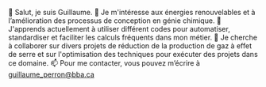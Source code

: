 👋 Salut, je suis Guillaume.
👀 Je m'intéresse aux énergies renouvelables et à l’amélioration des processus de conception en génie chimique.
🌱 J'apprends actuellement à utiliser différent codes pour automatiser, standardiser et faciliter les calculs fréquents dans mon métier.
💞️ Je cherche à collaborer sur divers projets de réduction de la production de gaz à effet de serre et sur l'optimisation des techniques pour exécuter des projets dans ce domaine.
📫 Pour me contacter, vous pouvez m’écrire à guillaume_perron@bba.ca
